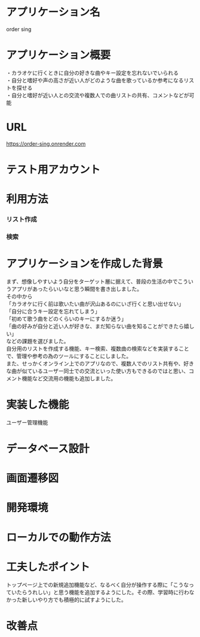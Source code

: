 # アプリケーション名
order sing

# アプリケーション概要
・カラオケに行くときに自分の好きな曲やキー設定を忘れないでいられる  
・自分と嗜好や声の高さが近い人がどのような曲を歌っているか参考になるリストを探せる  
・自分と嗜好が近い人との交流や複数人での曲リストの共有、コメントなどが可能

# URL
https://order-sing.onrender.com

# テスト用アカウント

# 利用方法
### リスト作成
### 検索


# アプリケーションを作成した背景
まず、想像しやすいよう自分をターゲット層に据えて、普段の生活の中でこういうアプリがあったらいいなと思う瞬間を書き出しました。  
その中から  
「カラオケに行く前は歌いたい曲が沢山あるのにいざ行くと思い出せない」  
「自分に合うキー設定を忘れてしまう」  
「初めて歌う曲をどのくらいのキーにするか迷う」  
「曲の好みが自分と近い人が好きな、まだ知らない曲を知ることができたら嬉しい」  
などの課題を選びました。  
自分用のリストを作成する機能、キー検索、複数曲の検索などを実装することで、管理や参考の為のツールにすることにしました。  
また、せっかくオンライン上でのアプリなので、複数人でのリスト共有や、好きな曲が似ているユーザー同士での交流といった使い方もできるのではと思い、コメント機能など交流用の機能も追加しました。

# 実装した機能
ユーザー管理機能

# データベース設計

# 画面遷移図

# 開発環境

# ローカルでの動作方法

# 工夫したポイント
トップページ上での新規追加機能など、なるべく自分が操作する際に「こうなっていたらうれしい」と思う機能を追加するようにした。その際、学習時に行わなかった新しいやり方でも積極的に試すようにした。

# 改善点
